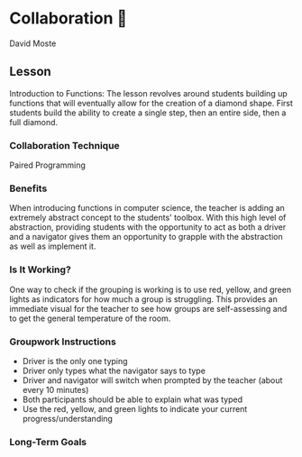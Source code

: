 # Collaboration :handshake:
David Moste

## Lesson
Introduction to Functions: The lesson revolves around students building up functions that will eventually allow for the creation of a diamond shape. First students build the ability to create a single step, then an entire side, then a full diamond.

### Collaboration Technique
Paired Programming

### Benefits
When introducing functions in computer science, the teacher is adding an extremely abstract concept to the students' toolbox. With this high level of abstraction, providing students with the opportunity to act as both a driver and a navigator gives them an opportunity to grapple with the abstraction as well as implement it.

### Is It Working?
One way to check if the grouping is working is to use red, yellow, and green lights as indicators for how much a group is struggling. This provides an immediate visual for the teacher to see how groups are self-assessing and to get the general temperature of the room.

### Groupwork Instructions
* Driver is the only one typing
* Driver only types what the navigator says to type
* Driver and navigator will switch when prompted by the teacher (about every 10 minutes)
* Both participants should be able to explain what was typed
* Use the red, yellow, and green lights to indicate your current progress/understanding

### Long-Term Goals
